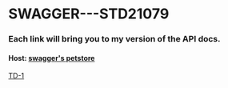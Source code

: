 # SWAGGER---STD21079

### Each link will bring you to my version of the API docs.
#### Host: [swagger's petstore](petstore.swagger.io)
[TD-1](https://github.com/Tiantsoa79/SWAGGER---STD21079/blob/main/TD1-SWAGGER-STD21079.yml)

